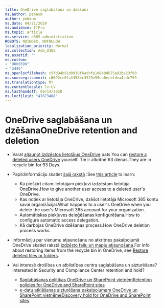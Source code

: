 ```yaml
---
title: OneDrive saglabāšana un dzēšana
ms.author: pebaum
author: pebaum
ms.date: 04/21/2020
ms.audience: ITPro
ms.topic: article
ms.service: o365-administration
ROBOTS: NOINDEX, NOFOLLOW
localization_priority: Normal
ms.collection: Adm_O365
ms.assetid: ''
ms.custom:
- "9000596"
- "2440"
ms.openlocfilehash: c5fd94b91d0938f6adbfa10848d875a02ba23f00
ms.sourcegitcommit: c6692ce0fa1358ec3529e59ca0ecdfdea4cdc759
ms.translationtype: MT
ms.contentlocale: lv-LV
ms.lasthandoff: 09/14/2020
ms.locfileid: "47673468"
---
```

# <a name="onedrive-retention-and-deletion"></a><span data-ttu-id="bc9bd-102">OneDrive saglabāšana un dzēšana</span><span class="sxs-lookup"><span data-stu-id="bc9bd-102">OneDrive retention and deletion</span></span>

- <span data-ttu-id="bc9bd-103">Varat [atjaunot izdzēstos lietotājus OneDrive](https://docs.microsoft.com/onedrive/restore-deleted-onedrive) pats.</span><span class="sxs-lookup"><span data-stu-id="bc9bd-103">You can [restore a deleted users OneDrive](https://docs.microsoft.com/onedrive/restore-deleted-onedrive) yourself.</span></span> <span data-ttu-id="bc9bd-104">Tie ir atkritnē 93 dienas.</span><span class="sxs-lookup"><span data-stu-id="bc9bd-104">They are in recycle bin for 93 Days.</span></span>

- <span data-ttu-id="bc9bd-105">Papildinformāciju skatiet [šajā rakstā](https://docs.microsoft.com/onedrive/retention-and-deletion) :</span><span class="sxs-lookup"><span data-stu-id="bc9bd-105">See [this article](https://docs.microsoft.com/onedrive/retention-and-deletion) to learn:</span></span>
    - <span data-ttu-id="bc9bd-106">Kā piešķirt citam lietotājam piekļuvi izdzēstam lietotāja OneDrive.</span><span class="sxs-lookup"><span data-stu-id="bc9bd-106">How to give another user access to a deleted user's OneDrive.</span></span>
    - <span data-ttu-id="bc9bd-107">Kas notiek ar lietotāja OneDrive, dzēšot lietotāja Microsoft 365 kontu savai organizācijai.</span><span class="sxs-lookup"><span data-stu-id="bc9bd-107">What happens to a user's OneDrive when you delete the user's Microsoft 365 account for your organization.</span></span>
    - <span data-ttu-id="bc9bd-108">Automātiskas piekļuves deleģēšanas konfigurēšana.</span><span class="sxs-lookup"><span data-stu-id="bc9bd-108">How to configure automatic access delegation.</span></span>
    - <span data-ttu-id="bc9bd-109">Kā darbojas OneDrive dzēšanas process.</span><span class="sxs-lookup"><span data-stu-id="bc9bd-109">How OneDrive deletion process works.</span></span>

- <span data-ttu-id="bc9bd-110">Informāciju par vienumu atjaunošanu no atkritnes pakalpojumā OneDrive skatiet rakstā [izdzēsto failu un mapju atjaunošana](https://support.office.com/article/949ada80-0026-4db3-a953-c99083e6a84f).</span><span class="sxs-lookup"><span data-stu-id="bc9bd-110">For info about restoring items from the recycle bin in OneDrive, see [Restore deleted files or folders](https://support.office.com/article/949ada80-0026-4db3-a953-c99083e6a84f).</span></span>

- <span data-ttu-id="bc9bd-111">Vai interesē drošības un atbilstības centra saglabāšana un aizturēšana?</span><span class="sxs-lookup"><span data-stu-id="bc9bd-111">Interested in Security and Compliance Center retention and hold?</span></span>
    - [<span data-ttu-id="bc9bd-112">Saglabāšanas politikas OneDrive un SharePoint vietnēm</span><span class="sxs-lookup"><span data-stu-id="bc9bd-112">Retention policies for OneDrive and SharePoint sites</span></span>](https://docs.microsoft.com/microsoft-365/compliance/retention-policies)
    - [<span data-ttu-id="bc9bd-113">e-datu atklāšanas aizturēšana pakalpojumam OneDrive un SharePoint vietnēm</span><span class="sxs-lookup"><span data-stu-id="bc9bd-113">eDiscovery hold for OneDrive and SharePoint sites</span></span>](https://docs.microsoft.com/office365/securitycompliance/ediscovery-cases#step-4-place-content-locations-on-hold)
